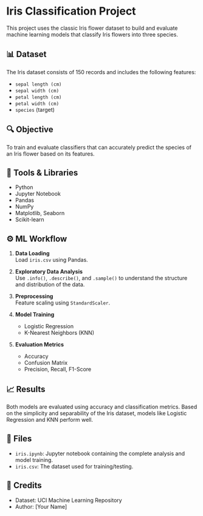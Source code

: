 # Iris Classification Project

This project uses the classic Iris flower dataset to build and evaluate machine learning models that classify Iris flowers into three species.

## 📊 Dataset

The Iris dataset consists of 150 records and includes the following features:

- `sepal length (cm)`
- `sepal width (cm)`
- `petal length (cm)`
- `petal width (cm)`
- `species` (target)

## 🔍 Objective

To train and evaluate classifiers that can accurately predict the species of an Iris flower based on its features.

## 🧰 Tools & Libraries

- Python
- Jupyter Notebook
- Pandas
- NumPy
- Matplotlib, Seaborn
- Scikit-learn

## ⚙️ ML Workflow

1. **Data Loading**  
   Load `iris.csv` using Pandas.

2. **Exploratory Data Analysis**  
   Use `.info()`, `.describe()`, and `.sample()` to understand the structure and distribution of the data.

3. **Preprocessing**  
   Feature scaling using `StandardScaler`.

4. **Model Training**  
   - Logistic Regression
   - K-Nearest Neighbors (KNN)

5. **Evaluation Metrics**  
   - Accuracy
   - Confusion Matrix
   - Precision, Recall, F1-Score

## 📈 Results

Both models are evaluated using accuracy and classification metrics. Based on the simplicity and separability of the Iris dataset, models like Logistic Regression and KNN perform well.

## 📁 Files

- `iris.ipynb`: Jupyter notebook containing the complete analysis and model training.
- `iris.csv`: The dataset used for training/testing.

## 🧠 Credits

- Dataset: UCI Machine Learning Repository
- Author: [Your Name]
